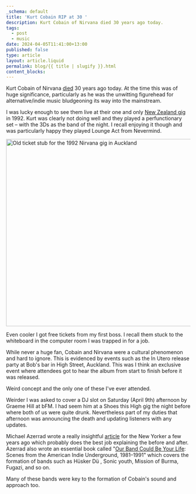 ```yaml
---
_schema: default
title: 'Kurt Cobain RIP at 30 '
description: Kurt Cobain of Nirvana died 30 years ago today.
tags:
  - post
  - music
date: 2024-04-05T11:41:00+13:00
published: false
type: article
layout: article.liquid
permalink: blog/{{ title | slugify }}.html
content_blocks:
---
```

Kurt Cobain of Nirvana <a href="https://timesmachine.nytimes.com/timesmachine/1994/04/09/721212.html?pageNumber=1" title="Original Kurt Cobain obituary from the NY Times" target="_blank" rel="noopener">died</a> 30 years ago today. At the time this was of huge significance, particularly as he was the unwitting figurehead for alternative/indie music bludgeoning its way into the mainstream.

I was lucky enough to see them live at their one and only <a href="https://www.livenirvana.com/concerts/92/92-02-09.php" title="Live details for the 1992 Auckland Nirvana gig" target="_blank" rel="noopener">New Zealand gig</a> in 1992. Kurt was clearly not doing well and they played a perfunctionary set –&nbsp;with the 3Ds as the band of the night. I recall enjoying it though and was particularly happy they played Lounge Act from Nevermind.

<img src="/img/nirvana-ticket-stub.jpeg" alt="Old ticket stub for the 1992 Nirvana gig in Auckland" title="A ticket stub for the Nirvana gig (not mine)" height="510" width="1000" />

Even cooler I got free tickets from my first boss. I recall them stuck to the whiteboard in the computer room I was trapped in for a job.

While never a huge fan, Cobain and Nirvana were a cultural phenomenon and hard to ignore. This is evidenced by events such as the In Utero release party at Bob's bar in High Street, Auckland. This was I think an exclusive event where attendees got to hear the album from start to finish before it was released.

Weird concept and the only one of these I've ever attended.

Weirder I was asked to cover a DJ slot on Saturday (April 9th) afternoon by Graeme Hill at bFM. I had seem him at a Shoes this High gig the night before where both of us were quite drunk. Nevertheless part of my duties that afternoon was announcing the death and updating listeners with any updates.

Michael Azerrad wrote a really insightful <a href="https://www.newyorker.com/culture/personal-history/my-time-with-kurt-cobain" title="Michael Azerrad's article on Kurt Cobain at the New Yorker" target="_blank" rel="noopener">article</a> for the New Yorker a few years ago which probably does the best job explaining the before and after. Azerrad also wrote an essential book called "<a href="https://en.wikipedia.org/wiki/Our_Band_Could_Be_Your_Life" title="Our Band could be your life Wikipedia article" target="_blank" rel="noopener">Our Band Could Be Your Life</a>: Scenes from the American Indie Underground, 1981–1991" which covers the formation of bands such as Hüsker Dü , Sonic youth, Mission of Burma, Fugazi, and so on.

Many of these bands were key to the formation of Cobain's sound and approach too.